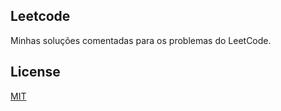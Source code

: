 ## Leetcode

Minhas soluções comentadas para os problemas do LeetCode.

## License

[MIT](./LICENSE)
